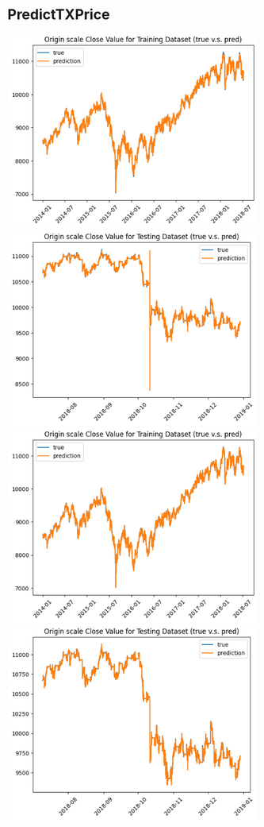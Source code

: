 # PredictTXPrice

![image](plot/TX00_ATTN_min_date-2014-01-01_max_date-2018-12-31_test_size-0.2_batch_size-32_epoch10_Origin_scale_Training_Dataset.png)
![image](plot/TX00_ATTN_min_date-2014-01-01_max_date-2018-12-31_test_size-0.2_batch_size-32_epoch10_Origin_scale_Testing_Dataset.png)
![image](plot/TX00_LSTM_min_date-2014-01-01_max_date-2018-12-31_test_size-0.2_batch_size-32_epoch10_Origin_scale_Training_Dataset.png)
![image](plot/TX00_LSTM_min_date-2014-01-01_max_date-2018-12-31_test_size-0.2_batch_size-32_epoch10_Origin_scale_Testing_Dataset.png)
